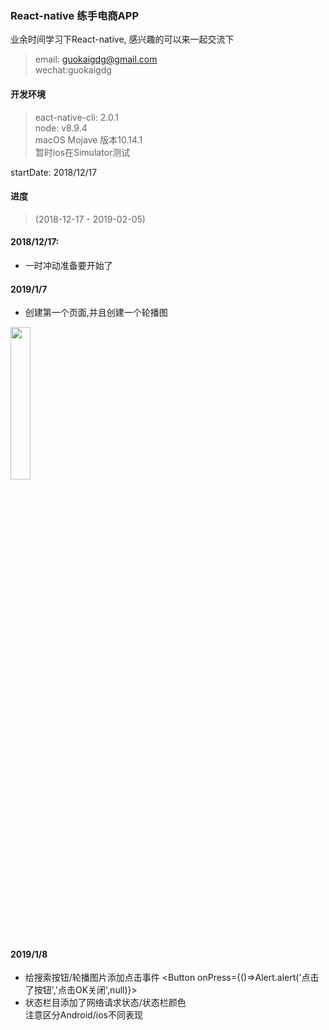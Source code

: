 ### React-native 练手电商APP
业余时间学习下React-native, 感兴趣的可以来一起交流下
> email: guokaigdg@gmail.com <br>
> wechat:guokaigdg

#### 开发环境
> eact-native-cli: 2.0.1 <br>
> node: v8.9.4 <br>
> macOS Mojave 版本10.14.1 <br>
> 暂时ios在Simulator测试

startDate: 2018/12/17

#### 进度
> (2018-12-17 - 2019-02-05)

#### 2018/12/17:
- 一时冲动准备要开始了

#### 2019/1/7
- 创建第一个页面,并且创建一个轮播图
<img src = "https://img-blog.csdnimg.cn/20190108013736540.png?x-oss-process=image/watermark,type_ZmFuZ3poZW5naGVpdGk,shadow_10,text_aHR0cHM6Ly9ibG9nLmNzZG4ubmV0L2d1b2thaWdkZw==,size_16,color_FFFFFF,t_70" width = '25%'>

#### 2019/1/8
 - 给搜索按钮/轮播图片添加点击事件 <Button onPress={()=>Alert.alert('点击了按钮','点击OK关闭',null)}>
 - 状态栏目添加了网络请求状态/状态栏颜色  <br>
  注意区分Android/ios不同表现 <StatusBar>
